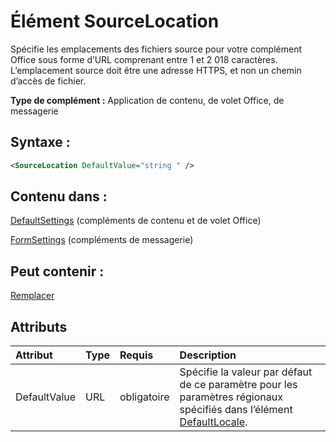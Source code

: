 
# Élément SourceLocation
Spécifie les emplacements des fichiers source pour votre complément Office sous forme d’URL comprenant entre 1 et 2 018 caractères. L’emplacement source doit être une adresse HTTPS, et non un chemin d’accès de fichier.

 **Type de complément :** Application de contenu, de volet Office, de messagerie


## Syntaxe :


```XML
<SourceLocation DefaultValue="string " />
```


## Contenu dans :

[DefaultSettings](../../reference/manifest/defaultsettings.md) (compléments de contenu et de volet Office)

[FormSettings](../../reference/manifest/formsettings.md) (compléments de messagerie)


## Peut contenir :

[Remplacer](../../reference/manifest/override.md)


## Attributs



|**Attribut**|**Type**|**Requis**|**Description**|
|:-----|:-----|:-----|:-----|
|DefaultValue|URL|obligatoire|Spécifie la valeur par défaut de ce paramètre pour les paramètres régionaux spécifiés dans l’élément [DefaultLocale](../../reference/manifest/defaultlocale.md).|
